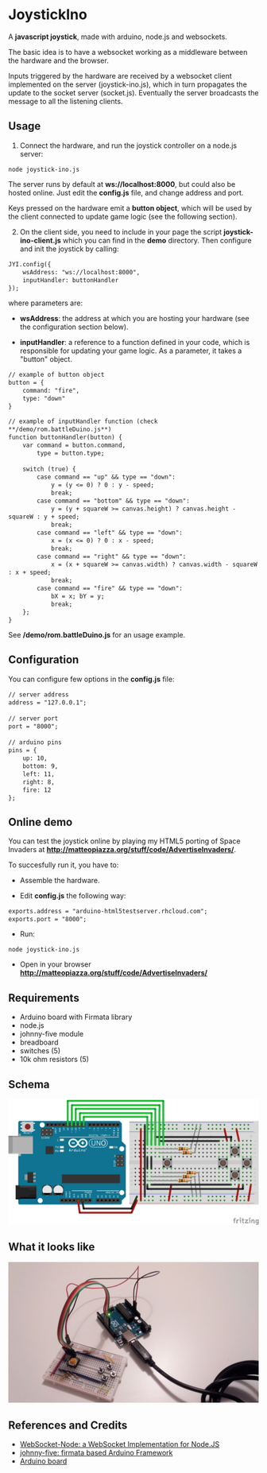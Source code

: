 JoystickIno
=====================
A **javascript joystick**, made with arduino, node.js and websockets.

The basic idea is to have a websocket working as a middleware between the hardware and the browser. 

Inputs triggered by the hardware are received by a websocket client implemented on the server (joystick-ino.js), which in turn propagates the update to the socket server (socket.js). Eventually the server broadcasts the message to all the listening clients. 


Usage
----
1. Connect the hardware, and run the joystick controller on a node.js server:
```
node joystick-ino.js
``` 
The server runs by default at **ws://localhost:8000**, but could also be hosted online. Just edit the **config.js** file, and change address and port.

Keys pressed on the hardware emit a **button object**, which will be used by the client connected to update game logic (see the following section).

2. On the client side, you need to include in your page the script **joystick-ino-client.js** which you can find in the **demo** directory. Then configure and init the joystick by calling:
```
JYI.config({
	wsAddress: "ws://localhost:8000",
    inputHandler: buttonHandler    
});
```
where parameters are:

- **wsAddress**: the address at which you are hosting your hardware (see the configuration section below).

- **inputHandler**: a reference to a function defined in your code, which is responsible for updating your game logic. As a parameter, it takes a "button" object.
```
// example of button object
button = {
	command: "fire",
	type: "down"
}
```
```
// example of inputHandler function (check **/demo/rom.battleDuino.js**)
function buttonHandler(button) {
    var command = button.command,
        type = button.type;

    switch (true) {
        case command == "up" && type == "down":
            y = (y <= 0) ? 0 : y - speed;
            break;
        case command == "bottom" && type == "down":
            y = (y + squareW >= canvas.height) ? canvas.height - squareW : y + speed;
            break;
        case command == "left" && type == "down":
            x = (x <= 0) ? 0 : x - speed;
            break;
        case command == "right" && type == "down":
            x = (x + squareW >= canvas.width) ? canvas.width - squareW : x + speed;
            break;
        case command == "fire" && type == "down":
            bX = x; bY = y;
            break;
    };
}
```

See **/demo/rom.battleDuino.js** for an usage example.


Configuration
----
You can configure few options in the **config.js** file:
```
// server address
address = "127.0.0.1";

// server port	
port = "8000";

// arduino pins
pins = {
	up: 10,
	bottom: 9,
	left: 11,
	right: 8,
	fire: 12
};
```


Online demo
----
You can test the joystick online by playing my HTML5 porting of Space Invaders at **http://matteopiazza.org/stuff/code/AdvertiseInvaders/**.

To succesfully run it, you have to:

- Assemble the hardware.

- Edit **config.js** the following way:
```
exports.address = "arduino-html5testserver.rhcloud.com";
exports.port = "8000";
```  

- Run:
```
node joystick-ino.js
```

- Open in your browser **http://matteopiazza.org/stuff/code/AdvertiseInvaders/**


Requirements
----
- Arduino board with Firmata library
- node.js
- johnny-five module
- breadboard
- switches (5)
- 10k ohm resistors (5)


Schema
----
![schema][1]


What it looks like
----
![picture][2]


References and Credits
----
- [WebSocket-Node: a WebSocket Implementation for Node.JS][3]
- [johnny-five: firmata based Arduino Framework][4]
- [Arduino board][5]

[1]: https://github.com/arcadeJHS/joystickIno/blob/master/schema/joystickIno.png?raw=true
[2]: https://github.com/arcadeJHS/joystickIno/blob/master/schema/img.jpg?raw=true
[3]: https://github.com/Worlize/WebSocket-Node
[4]: https://github.com/rwaldron/johnny-five
[5]: http://arduino.cc/